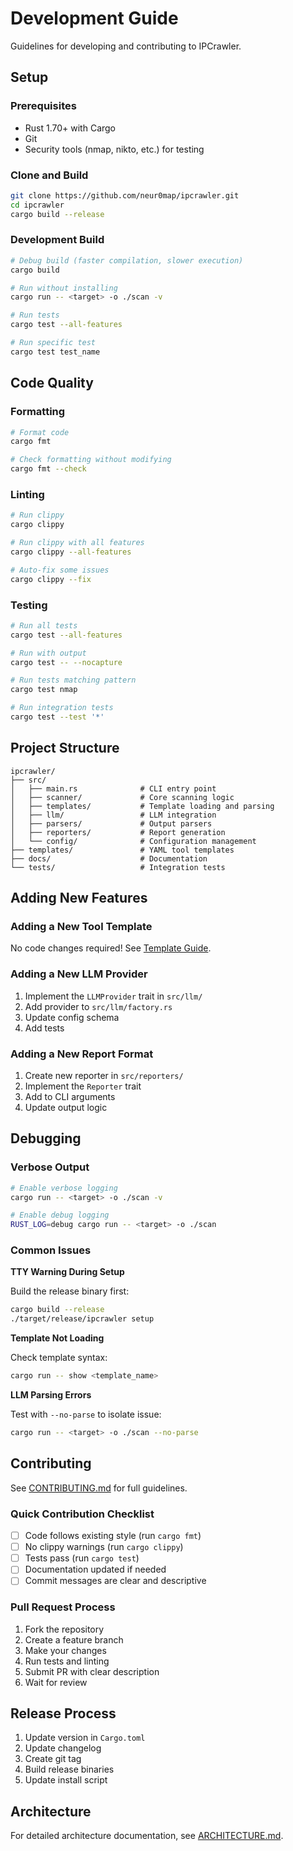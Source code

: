 # Development Guide

Guidelines for developing and contributing to IPCrawler.

## Setup

### Prerequisites

- Rust 1.70+ with Cargo
- Git
- Security tools (nmap, nikto, etc.) for testing

### Clone and Build

```bash
git clone https://github.com/neur0map/ipcrawler.git
cd ipcrawler
cargo build --release
```

### Development Build

```bash
# Debug build (faster compilation, slower execution)
cargo build

# Run without installing
cargo run -- <target> -o ./scan -v

# Run tests
cargo test --all-features

# Run specific test
cargo test test_name
```

## Code Quality

### Formatting

```bash
# Format code
cargo fmt

# Check formatting without modifying
cargo fmt --check
```

### Linting

```bash
# Run clippy
cargo clippy

# Run clippy with all features
cargo clippy --all-features

# Auto-fix some issues
cargo clippy --fix
```

### Testing

```bash
# Run all tests
cargo test --all-features

# Run with output
cargo test -- --nocapture

# Run tests matching pattern
cargo test nmap

# Run integration tests
cargo test --test '*'
```

## Project Structure

```
ipcrawler/
├── src/
│   ├── main.rs              # CLI entry point
│   ├── scanner/             # Core scanning logic
│   ├── templates/           # Template loading and parsing
│   ├── llm/                 # LLM integration
│   ├── parsers/             # Output parsers
│   ├── reporters/           # Report generation
│   └── config/              # Configuration management
├── templates/               # YAML tool templates
├── docs/                    # Documentation
└── tests/                   # Integration tests
```

## Adding New Features

### Adding a New Tool Template

No code changes required! See [Template Guide](../templates/README.md).

### Adding a New LLM Provider

1. Implement the `LLMProvider` trait in `src/llm/`
2. Add provider to `src/llm/factory.rs`
3. Update config schema
4. Add tests

### Adding a New Report Format

1. Create new reporter in `src/reporters/`
2. Implement the `Reporter` trait
3. Add to CLI arguments
4. Update output logic

## Debugging

### Verbose Output

```bash
# Enable verbose logging
cargo run -- <target> -o ./scan -v

# Enable debug logging
RUST_LOG=debug cargo run -- <target> -o ./scan
```

### Common Issues

**TTY Warning During Setup**

Build the release binary first:
```bash
cargo build --release
./target/release/ipcrawler setup
```

**Template Not Loading**

Check template syntax:
```bash
cargo run -- show <template_name>
```

**LLM Parsing Errors**

Test with `--no-parse` to isolate issue:
```bash
cargo run -- <target> -o ./scan --no-parse
```

## Contributing

See [CONTRIBUTING.md](../CONTRIBUTING.md) for full guidelines.

### Quick Contribution Checklist

- [ ] Code follows existing style (run `cargo fmt`)
- [ ] No clippy warnings (run `cargo clippy`)
- [ ] Tests pass (run `cargo test`)
- [ ] Documentation updated if needed
- [ ] Commit messages are clear and descriptive

### Pull Request Process

1. Fork the repository
2. Create a feature branch
3. Make your changes
4. Run tests and linting
5. Submit PR with clear description
6. Wait for review

## Release Process

1. Update version in `Cargo.toml`
2. Update changelog
3. Create git tag
4. Build release binaries
5. Update install script

## Architecture

For detailed architecture documentation, see [ARCHITECTURE.md](ARCHITECTURE.md).
